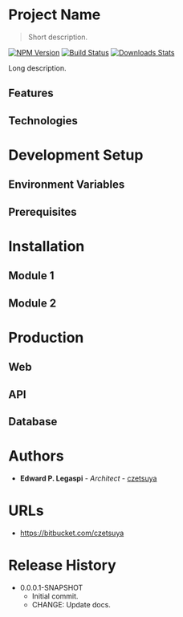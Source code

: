 # Project Name
> Short description.

[![NPM Version][npm-image]][npm-url]
[![Build Status][travis-image]][travis-url]
[![Downloads Stats][npm-downloads]][npm-url]

Long description.

## Features

## Technologies

# Development Setup

## Environment Variables

## Prerequisites

# Installation

## Module 1

## Module 2

# Production

## Web

## API

## Database

# Authors

* **Edward P. Legaspi** - *Architect* - [czetsuya](https://bitbucket.com/czetsuya)

# URLs
 * https://bitbucket.com/czetsuya

# Release History

 * 0.0.0.1-SNAPSHOT
    * Initial commit.
    * CHANGE: Update docs.

<!-- Markdown link & resource definitions -->
[npm-image]: https://img.shields.io/npm/v/datadog-metrics.svg?style=flat-square
[npm-url]: https://npmjs.org/package/datadog-metrics
[npm-downloads]: https://img.shields.io/npm/dm/datadog-metrics.svg?style=flat-square
[travis-image]: https://img.shields.io/travis/dbader/node-datadog-metrics/master.svg?style=flat-square
[travis-url]: https://travis-ci.org/dbader/node-datadog-metrics
[wiki]: https://github.com/yourname/yourproject/wiki